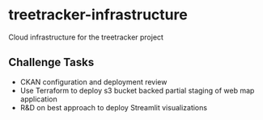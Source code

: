 # treetracker-infrastructure

Cloud infrastructure for the treetracker project

## Challenge Tasks

* CKAN configuration and deployment review
* Use Terraform to deploy s3 bucket backed partial staging of web map application
* R&D on best approach to deploy Streamlit visualizations
